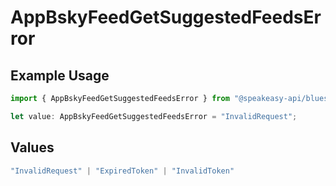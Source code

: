 # AppBskyFeedGetSuggestedFeedsError

## Example Usage

```typescript
import { AppBskyFeedGetSuggestedFeedsError } from "@speakeasy-api/bluesky/models/errors";

let value: AppBskyFeedGetSuggestedFeedsError = "InvalidRequest";
```

## Values

```typescript
"InvalidRequest" | "ExpiredToken" | "InvalidToken"
```